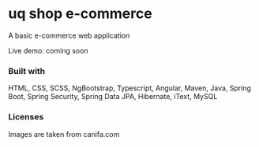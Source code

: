 # uq shop e-commerce

A basic e-commerce web application

Live demo: coming soon

### Built with
HTML, CSS, SCSS, NgBootstrap, Typescript, Angular, Maven, Java, Spring Boot, Spring Security, Spring Data JPA, Hibernate, iText, MySQL

### Licenses
Images are taken from canifa.com
